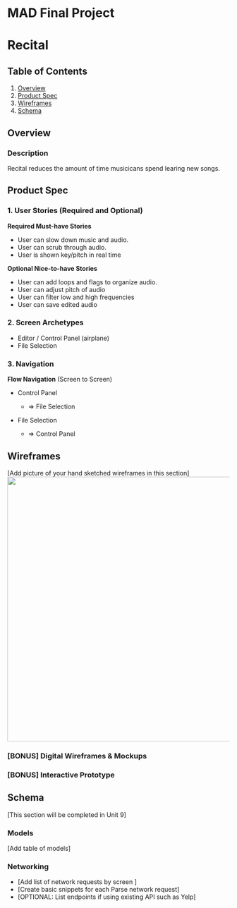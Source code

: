 MAD Final Project
===

# Recital

## Table of Contents
1. [Overview](#Overview)
1. [Product Spec](#Product-Spec)
1. [Wireframes](#Wireframes)
2. [Schema](#Schema)

## Overview
### Description
Recital reduces the amount of time musicicans spend learing new songs.

## Product Spec

### 1. User Stories (Required and Optional)

**Required Must-have Stories**

* User can slow down music and audio.
* User can scrub through audio.
* User is shown key/pitch in real time

**Optional Nice-to-have Stories**

* User can add loops and flags to organize audio.
* User can adjust pitch of audio
* User can filter low and high frequencies
* User can save edited audio

### 2. Screen Archetypes

* Editor / Control Panel (airplane)
* File Selection

### 3. Navigation

**Flow Navigation** (Screen to Screen)

* Control Panel
   * => File Selection

* File Selection
   * => Control Panel

## Wireframes
[Add picture of your hand sketched wireframes in this section]
<img src="YOUR_WIREFRAME_IMAGE_URL" width=600>

### [BONUS] Digital Wireframes & Mockups

### [BONUS] Interactive Prototype

## Schema 
[This section will be completed in Unit 9]
### Models
[Add table of models]
### Networking
- [Add list of network requests by screen ]
- [Create basic snippets for each Parse network request]
- [OPTIONAL: List endpoints if using existing API such as Yelp]

